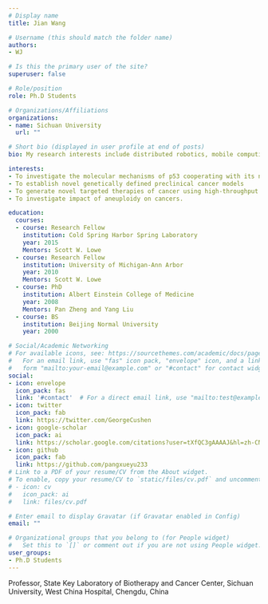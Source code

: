 ```yaml
---
# Display name
title: Jian Wang

# Username (this should match the folder name)
authors:
- WJ

# Is this the primary user of the site?
superuser: false

# Role/position
role: Ph.D Students

# Organizations/Affiliations
organizations:
- name: Sichuan University
  url: ""

# Short bio (displayed in user profile at end of posts)
bio: My research interests include distributed robotics, mobile computing and programmable matter.

interests:
- To investigate the molecular mechanisms of p53 cooperating with its neighbor genes in cancer
- To establish novel genetically defined preclinical cancer models 
- To generate novel targeted therapies of cancer using high-throughput RNAi and CRISPR pooled library screening technologies with these cancer models
- To investigate impact of aneuploidy on cancers.

education:
  courses:
  - course: Research Fellow
    institution: Cold Spring Harbor Spring Laboratory
    year: 2015
    Mentors: Scott W. Lowe
  - course: Research Fellow
    institution: University of Michigan-Ann Arbor
    year: 2010
    Mentors: Scott W. Lowe
  - course: PhD
    institution: Albert Einstein College of Medicine
    year: 2008
    Mentors: Pan Zheng and Yang Liu
  - course: BS
    institution: Beijing Normal University
    year: 2000

# Social/Academic Networking
# For available icons, see: https://sourcethemes.com/academic/docs/page-builder/#icons
#   For an email link, use "fas" icon pack, "envelope" icon, and a link in the
#   form "mailto:your-email@example.com" or "#contact" for contact widget.
social:
- icon: envelope
  icon_pack: fas
  link: '#contact'  # For a direct email link, use "mailto:test@example.org".
- icon: twitter
  icon_pack: fab
  link: https://twitter.com/GeorgeCushen
- icon: google-scholar
  icon_pack: ai
  link: https://scholar.google.com/citations?user=tXfQC3gAAAAJ&hl=zh-CN
- icon: github
  icon_pack: fab
  link: https://github.com/pangxueyu233
# Link to a PDF of your resume/CV from the About widget.
# To enable, copy your resume/CV to `static/files/cv.pdf` and uncomment the lines below.
# - icon: cv
#   icon_pack: ai
#   link: files/cv.pdf

# Enter email to display Gravatar (if Gravatar enabled in Config)
email: ""

# Organizational groups that you belong to (for People widget)
#   Set this to `[]` or comment out if you are not using People widget.
user_groups:
- Ph.D Students
---
```


Professor, State Key Laboratory of Biotherapy and Cancer Center, Sichuan University, West China Hospital, Chengdu, China


